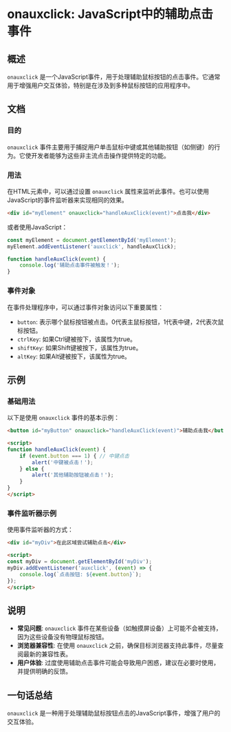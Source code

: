 <!--
Meta Description: # onauxclick: JavaScript中的辅助点击事件 ## 概述 `onauxclick` 是一个JavaScript事件，用于处理辅助鼠标按钮的点击事件。它通常用于增强用户交互体验，特别是在涉及到多种鼠标按钮的应用程序中。 ## 文档 ### 目的 `onauxclick` 事件主要用...
Meta Keywords: onauxclick, event, handleauxclick, button, div
-->

# onauxclick: JavaScript中的辅助点击事件

## 概述
`onauxclick` 是一个JavaScript事件，用于处理辅助鼠标按钮的点击事件。它通常用于增强用户交互体验，特别是在涉及到多种鼠标按钮的应用程序中。

## 文档
### 目的
`onauxclick` 事件主要用于捕捉用户单击鼠标中键或其他辅助按钮（如侧键）的行为。它使开发者能够为这些非主流点击操作提供特定的功能。

### 用法
在HTML元素中，可以通过设置 `onauxclick` 属性来监听此事件。也可以使用JavaScript的事件监听器来实现相同的效果。

```html
<div id="myElement" onauxclick="handleAuxClick(event)">点击我</div>
```

或者使用JavaScript：

```javascript
const myElement = document.getElementById('myElement');
myElement.addEventListener('auxclick', handleAuxClick);

function handleAuxClick(event) {
    console.log('辅助点击事件被触发！');
}
```

### 事件对象
在事件处理程序中，可以通过事件对象访问以下重要属性：
- `button`: 表示哪个鼠标按钮被点击。0代表主鼠标按钮，1代表中键，2代表次鼠标按钮。
- `ctrlKey`: 如果Ctrl键被按下，该属性为true。
- `shiftKey`: 如果Shift键被按下，该属性为true。
- `altKey`: 如果Alt键被按下，该属性为true。

## 示例
### 基础用法
以下是使用 `onauxclick` 事件的基本示例：

```html
<button id="myButton" onauxclick="handleAuxClick(event)">辅助点击我</button>

<script>
function handleAuxClick(event) {
    if (event.button === 1) { // 中键点击
        alert('中键被点击！');
    } else {
        alert('其他辅助按钮被点击！');
    }
}
</script>
```

### 事件监听器示例
使用事件监听器的方式：

```html
<div id="myDiv">在此区域尝试辅助点击</div>

<script>
const myDiv = document.getElementById('myDiv');
myDiv.addEventListener('auxclick', (event) => {
    console.log(`点击按钮: ${event.button}`);
});
</script>
```

## 说明
- **常见问题**: `onauxclick` 事件在某些设备（如触摸屏设备）上可能不会被支持，因为这些设备没有物理鼠标按钮。
- **浏览器兼容性**: 在使用 `onauxclick` 之前，确保目标浏览器支持此事件，尽量查阅最新的兼容性表。
- **用户体验**: 过度使用辅助点击事件可能会导致用户困惑，建议在必要时使用，并提供明确的反馈。

## 一句话总结
`onauxclick` 是一种用于处理辅助鼠标按钮点击的JavaScript事件，增强了用户的交互体验。